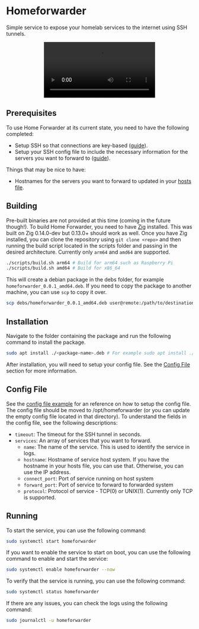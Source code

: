 # Homeforwarder

Simple service to expose your homelab services to the internet using SSH tunnels.
<div align="center"><video src="./media/homeforwarder.mp4" /></div>

## Prerequisites

To use Home Forwarder at its current state, you need to have the following completed:
- Setup SSH so that connections are key-based ([guide][ssh-key-link]).
- Setup your SSH config file to include the necessary information for the servers you want to forward to ([guide][ssh-config-link]).

Things that may be nice to have:
- Hostnames for the servers you want to forward to updated in your [hosts file][hosts-file-link].

## Building

Pre-built binaries are not provided at this time (coming in the future though!). To build Home Forwarder, you need to have [Zig][zig-link] installed.
This was built on Zig 0.14.0-dev but 0.13.0+ should work as well.
Once you have Zig installed, you can clone the repository using `git clone <repo>` and then running the build script located in the scripts folder and passing in the desired architecture. 
Currently only `arm64` and `amd64` are supported.

```sh
./scripts/build.sh arm64 # Build for arm64 such as Raspberry Pi
./scripts/build.sh amd64 # Build for x86_64
```
This will create a debian package in the debs folder, for example `homeforwarder_0.0.1_amd64.deb`.
If you need to copy the package to another machine, you can use `scp` to copy it over.
```sh
scp debs/homeforwarder_0.0.1_amd64.deb user@remote:/path/to/destination
```

## Installation

Navigate to the folder containing the package and run the following command to install the package.
```sh
sudo apt install ./<package-name>.deb # For example sudo apt install ./homeforwarder_0.0.1_amd64.deb
```

After installation, you will need to setup your config file. See the [Config File](#config-file) section for more information.

## Config File

See the [config file example](config.example.json) for an reference on how to setup the config file.
The config file should be moved to /opt/homeforwarder (or you can update the empty config file located in that directory).
To understand the fields in the config file, see the following descriptions:
- `timeout`: The timeout for the SSH tunnel in seconds.
- `services`: An array of services that you want to forward.
  - `name`: The name of the service. This is used to identify the service in logs.
  - `hostname`: Hostname of service host system. If you have the hostname in your hosts file, you can use that. Otherwise, you can use the IP address.
  - `connect_port`: Port of service running on host system 
  - `forward_port`: Port of service to forward to forwarded system
  - `protocol`: Protocol of service - TCP(0) or UNIX(1). Currently only TCP is supported.

## Running

To start the service, you can use the following command:
```sh
sudo systemctl start homeforwarder
```

If you want to enable the service to start on boot, you can use the following command to enable and start the service:
```sh
sudo systemctl enable homeforwarder --now
```

To verify that the service is running, you can use the following command:
```sh
sudo systemctl status homeforwarder
```

If there are any issues, you can check the logs using the following command:
```sh
sudo journalctl -u homeforwarder
```

[ssh-key-link]: https://www.digitalocean.com/community/tutorials/how-to-configure-ssh-key-based-authentication-on-a-linux-server
[ssh-config-link]: https://linuxize.com/post/using-the-ssh-config-file
[hosts-file-link]: https://linuxhandbook.com/etc-hosts-file
[zig-link]: https://ziglang.org
